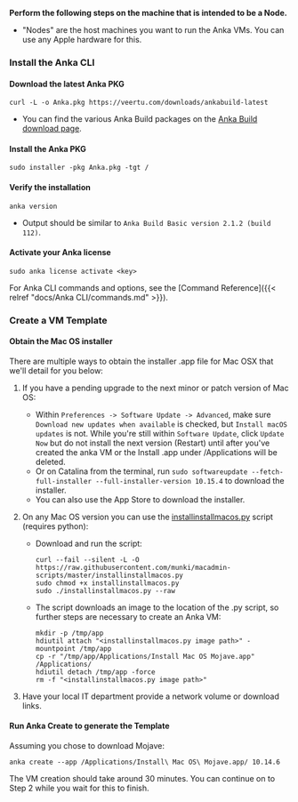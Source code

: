 **Perform the following steps on the machine that is intended to be a Node.**
- "Nodes" are the host machines you want to run the Anka VMs. You can use any Apple hardware for this.

### Install the Anka CLI

#### Download the latest Anka PKG
```shell
curl -L -o Anka.pkg https://veertu.com/downloads/ankabuild-latest
```
- You can find the various Anka Build packages on the [Anka Build download page](https://veertu.com/download-anka-build/).

#### Install the Anka PKG
```shell
sudo installer -pkg Anka.pkg -tgt /
```

#### Verify the installation
```shell 
anka version
```
- Output should be similar to `Anka Build Basic version 2.1.2 (build 112)`.

#### Activate your Anka license
```
sudo anka license activate <key>
```

For Anka CLI commands and options, see the [Command Reference]({{< relref "docs/Anka CLI/commands.md" >}}).

### Create a VM Template

#### Obtain the Mac OS installer

There are multiple ways to obtain the installer .app file for Mac OSX that we'll detail for you below:

1. If you have a pending upgrade to the next minor or patch version of Mac OS:
    - Within `Preferences -> Software Update -> Advanced`, make sure `Download new updates when available` is checked, but `Install macOS updates` is not. While you're still within `Software Update`, click `Update Now` but do not install the next version (Restart) until after you've created the anka VM or the Install .app under /Applications will be deleted.
    - Or on Catalina from the terminal, run `sudo softwareupdate --fetch-full-installer --full-installer-version 10.15.4` to download the installer.
    - You can also use the App Store to download the installer.
2. On any Mac OS version you can use the [installinstallmacos.py](https://github.com/munki/macadmin-scripts) script (requires python):

    - Download and run the script:  
      ```shell
      curl --fail --silent -L -O https://raw.githubusercontent.com/munki/macadmin-scripts/master/installinstallmacos.py
      sudo chmod +x installinstallmacos.py
      sudo ./installinstallmacos.py --raw
      ```

    - The script downloads an image to the location of the .py script, so further steps are necessary to create an Anka VM:
      ```shell
      mkdir -p /tmp/app
      hdiutil attach "<installinstallmacos.py image path>" -mountpoint /tmp/app
      cp -r "/tmp/app/Applications/Install Mac OS Mojave.app" /Applications/
      hdiutil detach /tmp/app -force
      rm -f "<installinstallmacos.py image path>"
      ```
3. Have your local IT department provide a network volume or download links.

#### Run Anka Create to generate the Template
Assuming you chose to download Mojave:
```shell
anka create --app /Applications/Install\ Mac OS\ Mojave.app/ 10.14.6
```

The VM creation should take around 30 minutes. You can continue on to Step 2 while you wait for this to finish.